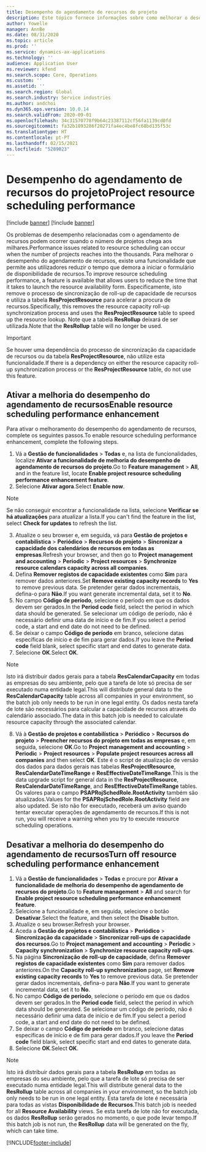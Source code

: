 ```yaml
---
title: Desempenho do agendamento de recursos do projeto
description: Este tópico fornece informações sobre como melhorar o desempenho do agendamento de recursos para um grande número de projetos.
author: Yowelle
manager: AnnBe
ms.date: 08/31/2020
ms.topic: article
ms.prod: ''
ms.service: dynamics-ax-applications
ms.technology: ''
audience: Application User
ms.reviewer: kfend
ms.search.scope: Core, Operations
ms.custom: ''
ms.assetid: ''
ms.search.region: Global
ms.search.industry: Service industries
ms.author: andchoi
ms.dyn365.ops.version: 10.0.14
ms.search.validFrom: 2020-09-01
ms.openlocfilehash: 34c31570778f9b64c23387112cf56fa1139cd0fd
ms.sourcegitcommit: fa32b1893286f20271fa4ec4be8fc68bd135f53c
ms.translationtype: HT
ms.contentlocale: pt-PT
ms.lasthandoff: 02/15/2021
ms.locfileid: "5289023"
---
```

# <a name="project-resource-scheduling-performance"></a><span data-ttu-id="08da5-103">Desempenho do agendamento de recursos do projeto</span><span class="sxs-lookup"><span data-stu-id="08da5-103">Project resource scheduling performance</span></span>

[!include [banner](../includes/banner.md)]
[!include [banner](../includes/preview-banner.md)]


<span data-ttu-id="08da5-104">Os problemas de desempenho relacionadas com o agendamento de recursos podem ocorrer quando o número de projetos chega aos milhares.</span><span class="sxs-lookup"><span data-stu-id="08da5-104">Performance issues related to resource scheduling can occur when the number of projects reaches into the thousands.</span></span> <span data-ttu-id="08da5-105">Para melhorar o desempenho do agendamento de recursos, existe uma funcionalidade que permite aos utilizadores reduzir o tempo que demora a iniciar o formulário de disponibilidade de recursos.</span><span class="sxs-lookup"><span data-stu-id="08da5-105">To improve resource scheduling performance, a feature is available that allows users to reduce the time that it takes to launch the resource availability form.</span></span> <span data-ttu-id="08da5-106">Especificamente, isto remove o processo de sincronização de roll-up de capacidade de recursos e utiliza a tabela **ResProjectResource** para acelerar a procura de recursos.</span><span class="sxs-lookup"><span data-stu-id="08da5-106">Specifically, this removes the resource capacity roll-up synchronization process and uses the **ResProjectResource** table to speed up the resource lookup.</span></span> <span data-ttu-id="08da5-107">Note que a tabela **ResRollup** deixará de ser utilizada.</span><span class="sxs-lookup"><span data-stu-id="08da5-107">Note that the **ResRollup** table will no longer be used.</span></span>

> [!IMPORTANT]
> <span data-ttu-id="08da5-108">Se houver uma dependência do processo de sincronização da capacidade de recursos ou da tabela **ResProjectResource**, não utilize esta funcionalidade.</span><span class="sxs-lookup"><span data-stu-id="08da5-108">If there is a dependency on either the resource capacity roll-up synchronization process or the **ResProjectResource** table, do not use this feature.</span></span>

## <a name="enable-resource-scheduling-performance-enhancement"></a><span data-ttu-id="08da5-109">Ativar a melhoria do desempenho do agendamento de recursos</span><span class="sxs-lookup"><span data-stu-id="08da5-109">Enable resource scheduling performance enhancement</span></span>
<span data-ttu-id="08da5-110">Para ativar o melhoramento do desempenho do agendamento de recursos, complete os seguintes passos.</span><span class="sxs-lookup"><span data-stu-id="08da5-110">To enable resource scheduling performance enhancement, complete the following steps.</span></span>

1. <span data-ttu-id="08da5-111">Vá a **Gestão de funcionalidades** > **Todas** e, na lista de funcionalidades, localize **Ativar a funcionalidade de melhoria do desempenho de agendamento de recursos do projeto**.</span><span class="sxs-lookup"><span data-stu-id="08da5-111">Go to **Feature management** > **All**, and in the feature list, locate **Enable project resource scheduling performance enhancement feature**.</span></span>
2. <span data-ttu-id="08da5-112">Selecione **Ativar agora**.</span><span class="sxs-lookup"><span data-stu-id="08da5-112">Select **Enable now**.</span></span>

> [!NOTE]
> <span data-ttu-id="08da5-113">Se não conseguir encontrar a funcionalidade na lista, selecione **Verificar se há atualizações** para atualizar a lista.</span><span class="sxs-lookup"><span data-stu-id="08da5-113">If you can't find the feature in the list, select **Check for updates** to refresh the list.</span></span>

3. <span data-ttu-id="08da5-114">Atualize o seu browser e, em seguida, vá para **Gestão de projetos e contabilística** > **Periódico** > **Recursos do projeto** > **Sincronizar a capacidade dos calendários de recursos em todas as empresas**.</span><span class="sxs-lookup"><span data-stu-id="08da5-114">Refresh your browser, and then go to **Project management and accounting** > **Periodic** > **Project resources** > **Synchronize resource calendars capacity across all companies**.</span></span>
4. <span data-ttu-id="08da5-115">Defina **Remover registos de capacidade existentes** como **Sim** para remover dados anteriores.</span><span class="sxs-lookup"><span data-stu-id="08da5-115">Set **Remove existing capacity records** to **Yes** to remove previous data.</span></span> <span data-ttu-id="08da5-116">Se pretender gerar dados incrementais, defina-o para **Não**.</span><span class="sxs-lookup"><span data-stu-id="08da5-116">If you want generate incremental data, set it to **No**.</span></span>
5. <span data-ttu-id="08da5-117">No campo **Código de período**, selecione o período em que os dados devem ser gerados.</span><span class="sxs-lookup"><span data-stu-id="08da5-117">In the **Period code** field, select the period in which data should be generated.</span></span> <span data-ttu-id="08da5-118">Se selecionar um código de período, não é necessário definir uma data de início e de fim.</span><span class="sxs-lookup"><span data-stu-id="08da5-118">If you select a period code, a start and end date do not need to be defined.</span></span>
6. <span data-ttu-id="08da5-119">Se deixar o campo **Código de período** em branco, selecione datas específicas de início e de fim para gerar dados.</span><span class="sxs-lookup"><span data-stu-id="08da5-119">If you leave the **Period code** field blank, select specific start and end dates to generate data.</span></span>
7. <span data-ttu-id="08da5-120">Selecione **OK**.</span><span class="sxs-lookup"><span data-stu-id="08da5-120">Select **OK**.</span></span>

 > [!NOTE]
 > <span data-ttu-id="08da5-121">Isto irá distribuir dados gerais para a tabela **ResCalendarCapacity** em todas as empresas do seu ambiente, pelo que a tarefa de lote só precisa de ser executado numa entidade legal.</span><span class="sxs-lookup"><span data-stu-id="08da5-121">This will distribute general data to the **ResCalendarCapacity** table across all companies in your environment, so the batch job only needs to be run in one legal entity.</span></span> <span data-ttu-id="08da5-122">Os dados nesta tarefa de lote são necessários para calcular a capacidade de recursos através do calendário associado.</span><span class="sxs-lookup"><span data-stu-id="08da5-122">The data in this batch job is needed to calculate resource capacity through the associated calendar.</span></span>

8. <span data-ttu-id="08da5-123">Vá à **Gestão de projetos e contabilística** > **Periódico** > **Recursos do projeto** > **Preencher recursos do projeto em todas as empresas** e, em seguida, selecione **OK**.</span><span class="sxs-lookup"><span data-stu-id="08da5-123">Go to **Project management and accounting** > **Periodic** > **Project resources** > **Populate project resources across all companies** and then select **OK**.</span></span> <span data-ttu-id="08da5-124">Este é o script de atualização de versão dos dados para dados gerais nas tabelas **ResProjectResource**, **ResCalendarDateTimeRange** e **ResEffectiveDateTimeRange**.</span><span class="sxs-lookup"><span data-stu-id="08da5-124">This is the data upgrade script for general data in the **ResProjectResource**, **ResCalendarDateTimeRange**, and **ResEffectiveDateTimeRange** tables.</span></span> <span data-ttu-id="08da5-125">Os valores para o campo **PSAPRojSchedRole.RootActivity** também são atualizados.</span><span class="sxs-lookup"><span data-stu-id="08da5-125">Values for the **PSAPRojSchedRole.RootActivity** field are also updated.</span></span> <span data-ttu-id="08da5-126">Se isto não for executado, receberá um aviso quando tentar executar operações de agendamento de recursos.</span><span class="sxs-lookup"><span data-stu-id="08da5-126">If this is not run, you will receive a warning when you try to execute resource scheduling operations.</span></span>
 
## <a name="turn-off-resource-scheduling-performance-enhancement"></a><span data-ttu-id="08da5-127">Desativar a melhoria do desempenho do agendamento de recursos</span><span class="sxs-lookup"><span data-stu-id="08da5-127">Turn off resource scheduling performance enhancement</span></span>

1. <span data-ttu-id="08da5-128">Vá a **Gestão de funcionalidades** > **Todas** e procure por **Ativar a funcionalidade de melhoria do desempenho de agendamento de recursos do projeto**.</span><span class="sxs-lookup"><span data-stu-id="08da5-128">Go to **Feature management** > **All**  and search for **Enable project resource scheduling performance enhancement feature**.</span></span>
2. <span data-ttu-id="08da5-129">Selecione a funcionalidade e, em seguida, selecione o botão **Desativar**.</span><span class="sxs-lookup"><span data-stu-id="08da5-129">Select the feature, and then select the **Disable** button.</span></span>
3. <span data-ttu-id="08da5-130">Atualize o seu browser.</span><span class="sxs-lookup"><span data-stu-id="08da5-130">Refresh your browser.</span></span>
4. <span data-ttu-id="08da5-131">Aceda a **Gestão de projetos e contabilística** > **Periódico** > **Sincronização da capacidade** > **Sincronizar roll-ups de capacidade dos recursos**.</span><span class="sxs-lookup"><span data-stu-id="08da5-131">Go to **Project management and accounting** > **Periodic** > **Capacity synchronization** > **Synchronize resource capacity roll-ups**.</span></span>
5. <span data-ttu-id="08da5-132">Na página **Sincronização de roll-up de capacidade**, defina **Remover registos de capacidade existentes** como **Sim** para remover dados anteriores.</span><span class="sxs-lookup"><span data-stu-id="08da5-132">On the **Capacity roll-up synchronization** page, set **Remove existing capacity records** to **Yes** to remove previous data.</span></span> <span data-ttu-id="08da5-133">Se pretender gerar dados incrementais, defina-o para **Não**.</span><span class="sxs-lookup"><span data-stu-id="08da5-133">If you want to generate incremental data, set it to **No**.</span></span>
6. <span data-ttu-id="08da5-134">No campo **Código de período**, selecione o período em que os dados devem ser gerados.</span><span class="sxs-lookup"><span data-stu-id="08da5-134">In the **Period code** field, select the period in which data should be generated.</span></span> <span data-ttu-id="08da5-135">Se selecionar um código de período, não é necessário definir uma data de início e de fim.</span><span class="sxs-lookup"><span data-stu-id="08da5-135">If you select a period code, a start and end date do not need to be defined.</span></span>
7. <span data-ttu-id="08da5-136">Se deixar o campo **Código de período** em branco, selecione datas específicas de início e de fim para gerar dados.</span><span class="sxs-lookup"><span data-stu-id="08da5-136">If you leave the **Period code** field blank, select specific start and end dates to generate data.</span></span>
8. <span data-ttu-id="08da5-137">Selecione **OK**.</span><span class="sxs-lookup"><span data-stu-id="08da5-137">Select **OK**.</span></span>

> [!NOTE]
> <span data-ttu-id="08da5-138">Isto irá distribuir dados gerais para a tabela **ResRollup** em todas as empresas do seu ambiente, pelo que a tarefa de lote só precisa de ser executado numa entidade legal.</span><span class="sxs-lookup"><span data-stu-id="08da5-138">This will distribute general data to the **ResRollup** table across all companies in your environment, so the batch job only needs to be run in one legal entity.</span></span> <span data-ttu-id="08da5-139">Esta tarefa de lote é necessária para todas as vistas **Disponibilidade de Recursos**.</span><span class="sxs-lookup"><span data-stu-id="08da5-139">This batch job is needed for all **Resource Availability** views.</span></span> <span data-ttu-id="08da5-140">Se esta tarefa de lote não for executada, os dados **ResRollup** serão gerados no momento, o que pode levar tempo.</span><span class="sxs-lookup"><span data-stu-id="08da5-140">If this batch job is not run, the **ResRollup** data will be generated on the fly, which can take time.</span></span>


[!INCLUDE[footer-include](../includes/footer-banner.md)]